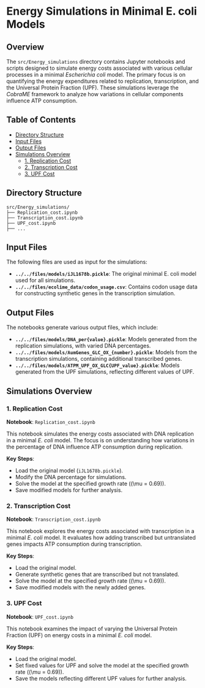 # Energy Simulations in Minimal E. coli Models

## Overview

The `src/Energy_simulations` directory contains Jupyter notebooks and scripts designed to simulate energy costs associated with various cellular processes in a minimal *Escherichia coli* model. The primary focus is on quantifying the energy expenditures related to replication, transcription, and the Universal Protein Fraction (UPF). These simulations leverage the *CobraME* framework to analyze how variations in cellular components influence ATP consumption.

## Table of Contents

- [Directory Structure](#directory-structure)
- [Input Files](#input-files)
- [Output Files](#output-files)
- [Simulations Overview](#simulations-overview)
  - [1. Replication Cost](#1-replication-cost)
  - [2. Transcription Cost](#2-transcription-cost)
  - [3. UPF Cost](#3-upf-cost)

## Directory Structure

```
src/Energy_simulations/
├── Replication_cost.ipynb
├── Transcription_cost.ipynb
├── UPF_cost.ipynb
├── ...
```

## Input Files

The following files are used as input for the simulations:

- **`../../files/models/iJL1678b.pickle`**: The original minimal E. coli model used for all simulations.
- **`../../files/ecolime_data/codon_usage.csv`**: Contains codon usage data for constructing synthetic genes in the transcription simulation.

## Output Files

The notebooks generate various output files, which include:

- **`../../files/models/DNA_per{value}.pickle`**: Models generated from the replication simulations, with varied DNA percentages.
- **`../../files/models/AumGenes_GLC_OX_{number}.pickle`**: Models from the transcription simulations, containing additional transcribed genes.
- **`../../files/models/ATPM_UPF_OX_GLC{UPF_value}.pickle`**: Models generated from the UPF simulations, reflecting different values of UPF.

## Simulations Overview

### 1. Replication Cost
**Notebook**: `Replication_cost.ipynb`

This notebook simulates the energy costs associated with DNA replication in a minimal *E. coli* model. The focus is on understanding how variations in the percentage of DNA influence ATP consumption during replication.

**Key Steps**:
- Load the original model (`iJL1678b.pickle`).
- Modify the DNA percentage for simulations.
- Solve the model at the specified growth rate (\(\mu = 0.69\)).
- Save modified models for further analysis.

### 2. Transcription Cost
**Notebook**: `Transcription_cost.ipynb`

This notebook explores the energy costs associated with transcription in a minimal *E. coli* model. It evaluates how adding transcribed but untranslated genes impacts ATP consumption during transcription.

**Key Steps**:
- Load the original model.
- Generate synthetic genes that are transcribed but not translated.
- Solve the model at the specified growth rate (\(\mu = 0.69\)).
- Save modified models with the newly added genes.

### 3. UPF Cost
**Notebook**: `UPF_cost.ipynb`

This notebook examines the impact of varying the Universal Protein Fraction (UPF) on energy costs in a minimal *E. coli* model.

**Key Steps**:
- Load the original model.
- Set fixed values for UPF and solve the model at the specified growth rate (\(\mu = 0.69\)).
- Save the models reflecting different UPF values for further analysis.

